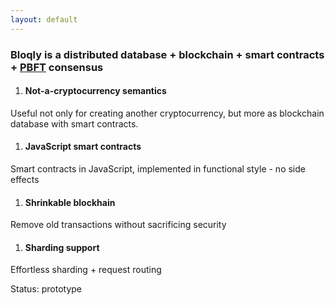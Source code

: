 ```yaml
---
layout: default
---
```

### Bloqly is a distributed database + blockchain + smart contracts + [PBFT](https://en.wikipedia.org/wiki/Byzantine_fault_tolerance#Practical_Byzantine_fault_tolerance) consensus

1. #### Not-a-cryptocurrency semantics
  Useful not only for creating another cryptocurrency, but more as blockchain database with smart contracts.

1. #### JavaScript smart contracts
  Smart contracts  in JavaScript, implemented in functional style - no side effects

1. #### Shrinkable blockhain
  Remove old transactions without sacrificing security

1. #### Sharding support
  Effortless sharding + request routing


Status: prototype

